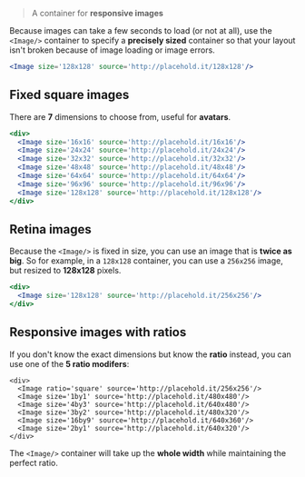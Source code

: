 > A container for **responsive images**

Because images can take a few seconds to load (or not at all), use the `<Image/>` container to specify a **precisely sized** container so that your layout isn't broken because of image loading or image errors.

```jsx
<Image size='128x128' source='http://placehold.it/128x128'/>
```

## Fixed square images

There are **7** dimensions to choose from, useful for **avatars**.

```jsx
<div>
  <Image size='16x16' source='http://placehold.it/16x16'/>
  <Image size='24x24' source='http://placehold.it/24x24'/>
  <Image size='32x32' source='http://placehold.it/32x32'/>
  <Image size='48x48' source='http://placehold.it/48x48'/>
  <Image size='64x64' source='http://placehold.it/64x64'/>
  <Image size='96x96' source='http://placehold.it/96x96'/>
  <Image size='128x128' source='http://placehold.it/128x128'/>
</div>
```

## Retina images

Because the `<Image/>` is fixed in size, you can use an image that is **twice as big**. So for example, in a `128x128` container, you can use a `256x256` image, but resized to **128x128** pixels.

```jsx
<div>
  <Image size='128x128' source='http://placehold.it/256x256'/>
</div>
```

## Responsive images with ratios

If you don't know the exact dimensions but know the **ratio** instead, you can use one of the **5 ratio modifers**:

```jsx|span-4
<div>
  <Image ratio='square' source='http://placehold.it/256x256'/>
  <Image size='1by1' source='http://placehold.it/480x480'/>
  <Image size='4by3' source='http://placehold.it/640x480'/>
  <Image size='3by2' source='http://placehold.it/480x320'/>
  <Image size='16by9' source='http://placehold.it/640x360'/>
  <Image size='2by1' source='http://placehold.it/640x320'/>
</div>
```

The `<Image/>` container will take up the **whole width** while maintaining the perfect ratio.
